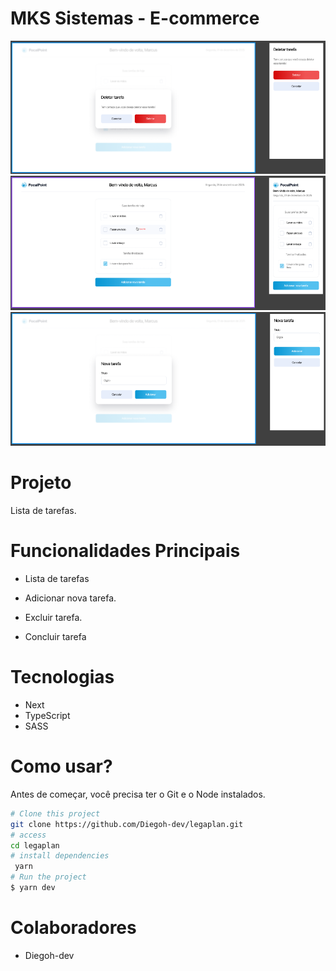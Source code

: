 
#  MKS Sistemas - E-commerce



<img src="./public/assets/deletar.png" alt="deletar">
<img src="./public/assets/listatarefa.png" alt="listatarefa">
<img src="./public/assets/novatarefa.png" alt="novatarefa">

# Projeto

Lista de tarefas.

# Funcionalidades Principais

- Lista de tarefas

- Adicionar nova tarefa.
- Excluir tarefa.
- Concluir tarefa

# Tecnologias

- Next
- TypeScript
- SASS


# Como usar?
Antes de começar, você precisa ter o Git e o Node instalados.

```bash
# Clone this project
git clone https://github.com/Diegoh-dev/legaplan.git
# access
cd legaplan
# install dependencies
 yarn
# Run the project
$ yarn dev
```
    

# Colaboradores

- Diegoh-dev
